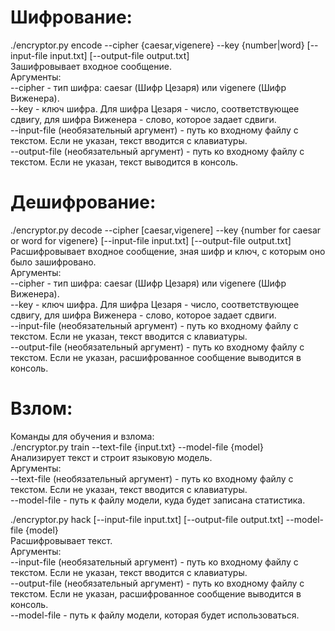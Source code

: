 # Шифрование:  
./encryptor.py encode --cipher {caesar,vigenere} --key {number|word} [--input-file input.txt] [--output-file output.txt]  
Зашифровывает входное сообщение.  
Аргументы:  
--cipher - тип шифра: caesar (Шифр Цезаря) или vigenere (Шифр Виженера).  
--key - ключ шифра. Для шифра Цезаря - число, соответствующее сдвигу, для шифра Виженера - слово, которое задает сдвиги.  
--input-file (необязательный аргумент) - путь ко входному файлу с текстом. Если не указан, текст вводится с клавиатуры.  
--output-file (необязательный аргумент) - путь ко входному файлу с текстом. Если не указан, текст выводится в консоль.  

# Дешифрование:    
./encryptor.py decode --cipher [caesar,vigenere] --key {number for caesar or word for vigenere} [--input-file input.txt] [--output-file output.txt]  
Расшифровывает входное сообщение, зная шифр и ключ, с которым оно было зашифровано.  
Аргументы:  
--cipher - тип шифра: caesar (Шифр Цезаря) или vigenere (Шифр Виженера).  
--key - ключ шифра. Для шифра Цезаря - число, соответствующее сдвигу, для шифра Виженера - слово, которое задает сдвиги.  
--input-file (необязательный аргумент) - путь ко входному файлу с текстом. Если не указан, текст вводится с клавиатуры.  
--output-file (необязательный аргумент) - путь ко входному файлу с текстом. Если не указан, расшифрованное сообщение выводится в консоль.  
# Взлом:
Команды для обучения и взлома:  
./encryptor.py train --text-file {input.txt} --model-file {model}  
Анализирует текст и строит языковую модель.  
Аргументы:  
--text-file (необязательный аргумент) - путь ко входному файлу с текстом. Если не указан, текст вводится с клавиатуры.  
--model-file - путь к файлу модели, куда будет записана статистика.  

./encryptor.py hack [--input-file input.txt] [--output-file output.txt] --model-file {model}  
Расшифровывает текст.  
Аргументы:  
--input-file (необязательный аргумент) - путь ко входному файлу с текстом. Если не указан, текст вводится с клавиатуры.  
--output-file (необязательный аргумент) - путь ко входному файлу с текстом. Если не указан, расшифрованное сообщение выводится в консоль.  
--model-file - путь к файлу модели, которая будет использоваться.  

